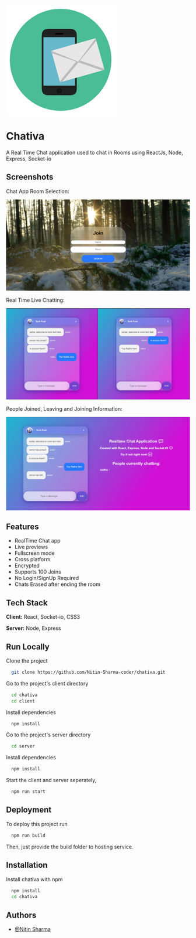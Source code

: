 
![Logo](https://github.com/Nitin-Sharma-coder/chativa/blob/main/LogoMakr.png)


# Chativa

A Real Time Chat application used to chat in Rooms using ReactJs,
Node, Express, Socket-io


## Screenshots
Chat App Room Selection:

![App Screenshot](https://github.com/Nitin-Sharma-coder/chativa/blob/main/screenshot1.JPG)

Real Time Live Chatting:

![App Screenshot](https://github.com/Nitin-Sharma-coder/chativa/blob/main/screenshot2.JPG)

People Joined, Leaving and Joining Information:

![App Screenshot](https://github.com/Nitin-Sharma-coder/chativa/blob/main/screenshot3.JPG)


## Features

- RealTime Chat app
- Live previews
- Fullscreen mode
- Cross platform
- Encrypted
- Supports 100 Joins
- No Login/SignUp Required
- Chats Erased after ending the room


## Tech Stack

**Client:** React, Socket-io, CSS3

**Server:** Node, Express


## Run Locally

Clone the project

```bash
  git clone https://github.com/Nitin-Sharma-coder/chativa.git
```

Go to the project's client directory

```bash
  cd chativa
  cd client
```

Install dependencies

```bash
  npm install
```
Go to the project's server directory

```bash
  cd server
```

Install dependencies

```bash
  npm install
```
Start the client and server seperately,

```bash
  npm run start
```




## Deployment

To deploy this project run

```bash
  npm run build
```
Then, just provide the build folder to hosting service.


## Installation

Install chativa with npm

```bash
  npm install 
  cd chativa
```
    
## Authors

- [@Nitin Sharma](https://www.github.com/Nitin-Sharma-coder)

